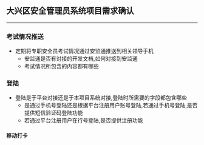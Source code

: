## 大兴区安全管理员系统项目需求确认

-----

### **考试情况推送**

* 定期将专职安全员考试情况通过安监通推送到相关领导手机
  * 安监通是否有对接的开发文档,如何对接到安监通
  * 考试情况所包含的内容都有哪些

### **登陆**

* 登陆是于平台对接还是于本项目系统对接,登陆时所需要的字段都包含哪些
  * 是通过手机号登陆还是根据平台注册用户账号登陆,若通过手机号登陆,是否提供短信验证码登陆功能
  * 若通过平台注册用户在行号登陆,是否提供注册功能

#### **移动打卡**

